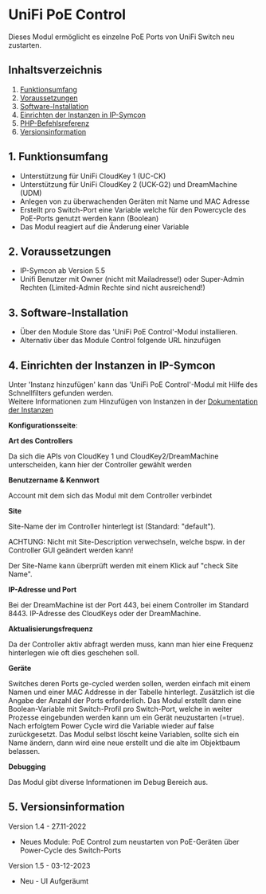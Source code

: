 # UniFi PoE Control
Dieses Modul ermöglicht es einzelne PoE Ports von UniFi Switch neu zustarten.

## Inhaltsverzeichnis

1. [Funktionsumfang](#1-funktionsumfang)
2. [Voraussetzungen](#2-voraussetzungen)
3. [Software-Installation](#3-software-installation)
4. [Einrichten der Instanzen in IP-Symcon](#4-einrichten-der-instanzen-in-ip-symcon)
5. [PHP-Befehlsreferenz](#5-php-befehlsreferenz)
6. [Versionsinformation](#6-versionsinformation)


## 1. Funktionsumfang

* Unterstützung für UniFi CloudKey 1 (UC-CK)
* Unterstützung für UniFi CloudKey 2 (UCK-G2) und DreamMachine (UDM)
* Anlegen von zu überwachenden Geräten mit Name und MAC Adresse 
* Erstellt pro Switch-Port eine Variable welche für den Powercycle des PoE-Ports genutzt werden kann (Boolean)
* Das Modul reagiert auf die Änderung einer Variable

## 2. Voraussetzungen

- IP-Symcon ab Version 5.5
- Unifi Benutzer mit Owner (nicht mit Mailadresse!) oder Super-Admin Rechten (Limited-Admin Rechte sind nicht ausreichend!)

## 3. Software-Installation

* Über den Module Store das 'UniFi PoE Control'-Modul installieren.
* Alternativ über das Module Control folgende URL hinzufügen

## 4. Einrichten der Instanzen in IP-Symcon

Unter 'Instanz hinzufügen' kann das 'UniFi PoE Control'-Modul mit Hilfe des Schnellfilters gefunden werden.  
Weitere Informationen zum Hinzufügen von Instanzen in der [Dokumentation der Instanzen](https://www.symcon.de/service/dokumentation/konzepte/instanzen/#Instanz_hinzufügen)

__Konfigurationsseite__:

**Art des Controllers**

Da sich die APIs von CloudKey 1 und CloudKey2/DreamMachine unterscheiden, kann hier der Controller gewählt werden

**Benutzername & Kennwort**

Account mit dem sich das Modul mit dem Controller verbindet

**Site**

Site-Name der im Controller hinterlegt ist (Standard: "default").

ACHTUNG: Nicht mit Site-Description verwechseln, welche bspw. in der Controller GUI geändert werden kann!

Der Site-Name kann überprüft werden mit einem Klick auf "check Site Name".

**IP-Adresse und Port**

Bei der DreamMachine ist der Port 443, bei einem Controller im Standard 8443. IP-Adresse des CloudKeys oder der DreamMachine.

**Aktualisierungsfrequenz**

Da der Controller aktiv abfragt werden muss, kann man hier eine Frequenz hinterlegen wie oft dies geschehen soll. 

**Geräte**

Switches deren Ports ge-cycled werden sollen, werden einfach mit einem Namen und einer MAC Addresse in der Tabelle hinterlegt. Zusätzlich ist die Angabe der Anzahl der Ports erforderlich.
Das Modul erstellt dann eine Boolean-Variable mit Switch-Profil pro Switch-Port, welche in weiter Prozesse eingebunden werden kann um ein Gerät neuzustarten (=true). Nach erfolgtem Power Cycle wird die Variable wieder auf false zurückgesetzt.
Das Modul selbst löscht keine Variablen, sollte sich ein Name ändern, dann wird eine neue erstellt und die alte im Objektbaum belassen.

**Debugging**

Das Modul gibt diverse Informationen im Debug Bereich aus. 

## 5. Versionsinformation

Version 1.4 - 27.11-2022
* Neues Module: PoE Control zum neustarten von PoE-Geräten über Power-Cycle des Switch-Ports

Version 1.5 - 03-12-2023
* Neu - UI Aufgeräumt